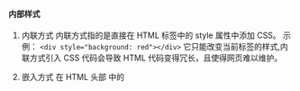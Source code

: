 #### 内部样式
  1. 内联方式
    内联方式指的是直接在 HTML 标签中的 style 属性中添加 CSS。
    示例：
      `<div style="background: red"></div>`
    它只能改变当前标签的样式,内联方式引入 CSS 代码会导致 HTML 代码变得冗长，且使得网页难以维护。

  2. 嵌入方式
    在 HTML 头部 <head> 中的 <style> 标签下书写 CSS 代码
    
#### 外部导入
 1. `<link>`
 当 HTML 文件被加载时，`<link>` 引用的文件会**同时被加载**。
 
 2. @import
 缺点：异步加载。当 HTML 文件被加载时，`<link>` 引用的文件会**同时被加载**，而 @import 引用的文件则会**等页面全部下载完毕再被加载**；

 导入示例：
  注意是在css中导入，<style>内的内容就是css的部分
 ```
 <style>
    @import url(style.css);
 </style>
 ```

 * link 属于 HTML，通过 <link> 标签中的 href 属性来引入外部文件，而 @import 属于 CSS，所以导入语句应写在 CSS 中，要注意的是导入语句应写在样式表的开头，否则无法正确导入外部文件；